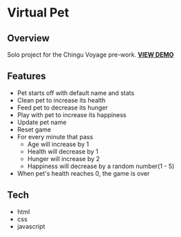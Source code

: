 # Virtual Pet

## Overview

Solo project for the Chingu Voyage pre-work.
[**VIEW DEMO**](https://nghia-nguyen-dev.github.io/virtual-pet/)

## Features

-   Pet starts off with default name and stats
-   Clean pet to increase its health
-   Feed pet to decrease its hunger
-   Play with pet to increase its happiness
-   Update pet name
-   Reset game
-   For every minute that pass
    - Age will increase by 1
    - Health will decrease by 1
    - Hunger will increase by 2
    - Happiness will decrease by a random number(1 - 5)
-   When pet's health reaches 0, the game is over

## Tech

-   html
-   css
-   javascript

